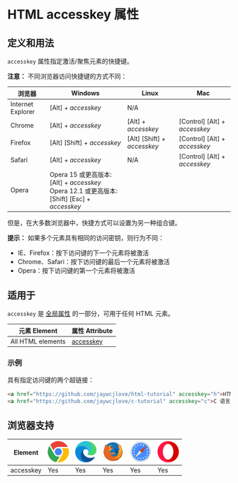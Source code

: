 HTML accesskey 属性
===

## 定义和用法

`accesskey` 属性指定激活/聚焦元素的快捷键。

**注意：** 不同浏览器访问快捷键的方式不同：

| 浏览器 | Windows | Linux | Mac |
| ----- | ----- | ----- | ----- |
| Internet Explorer | \[Alt] + *accesskey* | N/A | |
| Chrome            | \[Alt] + *accesskey* | \[Alt] + *accesskey* | \[Control] \[Alt] + *accesskey* |
| Firefox           | \[Alt] \[Shift] + *accesskey* | \[Alt] \[Shift] + *accesskey* | \[Control] \[Alt] + *accesskey* |
| Safari            | \[Alt] + *accesskey* | N/A                           | \[Control] \[Alt] + *accesskey* |
| Opera             | Opera 15 或更高版本: \[Alt] + *accesskey* <br>Opera 12.1 或更高版本: \[Shift] \[Esc] + *accesskey* |                               | |

但是，在大多数浏览器中，快捷方式可以设置为另一种组合键。

**提示：** 如果多个元素具有相同的访问密钥，则行为不同：

* IE、Firefox：按下访问键的下一个元素将被激活
* Chrome、Safari：按下访问键的最后一个元素将被激活
* Opera：按下访问键的第一个元素将被激活

## 适用于

`accesskey` 是 [全局属性](../reference/standardattributes.md) 的一部分，可用于任何 HTML 元素。

| 元素 Element | 属性 Attribute |
| ----- | ----- |
| All HTML elements | [accesskey](./global/accesskey.md) |

### 示例

具有指定访问键的两个超链接：

```html idoc:preview:iframe
<a href="https://github.com/jaywcjlove/html-tutorial" accesskey="h">HTML5</a><br>
<a href="https://github.com/jaywcjlove/c-tutorial" accesskey="c">C 语言</a>
```

## 浏览器支持


| Element | ![chrome][1] | ![edge][2] | ![firefox][3] | ![safari][4] | ![opera][5] |
| ------- | --- | --- | --- | --- | --- |
| accesskey | Yes | Yes | Yes | Yes | Yes |


[1]: ../assets/chrome.svg
[2]: ../assets/edge.svg
[3]: ../assets/firefox.svg
[4]: ../assets/safari.svg
[5]: ../assets/opera.svg
